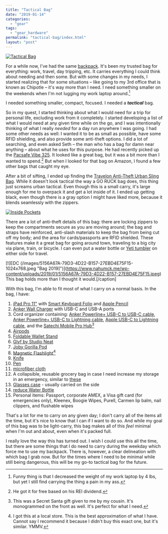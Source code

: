 ```yaml
---
title: "Tactical Bag"
date: "2019-01-14"
categories: 
  - "gear"
tags: 
  - "gear_hardware"
permalink: "tactical-bag/index.html"
layout: "post"
---
```


[![Tactical Bag](/images/9B87D582-CE30-421D-BBC5-9789E93B7300-360x450.jpeg)](https://www.nahumck.me/wp-content/uploads/2019/01/9B87D582-CE30-421D-BBC5-9789E93B7300.jpeg)

For a while now, I've had the same [backpack](http://www.ospreypacks.com/us/en/product/momentum-30-MOMENTUM30.html). It's been my trusted bag for everything: work, travel, day tripping, etc. It carries everything I could think about needing and then some. But with some changes in my needs, I started realizing that for some situations – like going to my 3rd office that is known as Chipotle – it's way more than I need. I need something smaller on the weekends when I'm not lugging my work laptop around.[^1]

I needed something smaller, compact, focused. I needed a _**tactical**_ bag.

So in my quest, I started thinking about what I would need for a trip for personal life, excluding work from it completely. I started developing a list of what I would need at any given time while on the go, and I was intentionally thinking of what I really _needed_ for a day run anywhere I was going. I had some other needs as well: I wanted it to be as small as possible, have some RFID shielding, and also provide some anti-theft options. I did a lot of searching, and even asked Seth – the man who has a bag for damn near anything – about what he uses for this purpose. He had recently picked up the [Pacsafe Vibe 325](https://www.rei.com/product/110915/pacsafe-vibe-325-crossbody-bag). It looked like a great bag, but it was a bit more than I wanted to spend.[^2] But when I looked for that bag on Amazon, I found a few other bags that caught my eye.

After a bit of sifting, I ended up finding the [Travelon Anti-Theft Urban Sling Bag](http://www.amazon.com/dp/B01D3S0BE0/?tag=nahumck-20). While it doesn't look tactical the way a GO RUCK bag does, this thing just screams urban tactical. Even though this is a small carry, it's large enough for me to overpack it and get a lot inside of it. I ended up getting black, even though there is a gray option I might have liked more, because it blends seamlessly with the zippers.

[![Inside Pockets](/images/A5191761-B98E-4459-A069-2C3EA2BE4A2D-338x450.jpeg)](https://www.nahumck.me/wp-content/uploads/2019/01/A5191761-B98E-4459-A069-2C3EA2BE4A2D.jpeg)

There are a lot of anti-theft details of this bag: there are locking zippers to keep the compartments secure as you are moving around; the bag and straps have reinforced, anti-slash materials to keep the bag from being cut off my body; and the area for cards/passports are RFID shielded. These features make it a great bag for going around town, traveling to a big city via plane, train, or bicycle. I can even put a water bottle or [Yeti tumbler](http://www.amazon.com/dp/B073WJX9ZV/?tag=nahumck-20) on either side for travel.

\[![EDC (/images/5156A67A-79D3-4D22-B157-27EBD4E75F15-1024x768.jpeg "Bag 2019]")](https://www.nahumck.me/wp-content/uploads/2019/01/5156A67A-79D3-4D22-B157-27EBD4E75F15.jpeg) This bag holds more than I thought it would.\[/caption\]

With this bag, I'm able to fit most of what I carry on a normal basis. In the bag, I have:

1. [iPad Pro 11"](http://www.amazon.com/dp/B07K3CJQ1F/?tag=nahumck-20) with [Smart Keyboard Folio](https://store.apple.com/xc/product/MU8G2LL/A) and [Apple Pencil](http://www.amazon.com/dp/B07K1WWBJK/?tag=nahumck-20)
2. [Anker Wall Charger](http://www.amazon.com/dp/B07H54MKQY/?tag=nahumck-20) with USB-C and USB-A ports
3. Cord organizer containing: [Anker Powerline+ USB-C to USB-C cable](http://www.amazon.com/dp/B01LNA0XCU/?tag=nahumck-20), [Anker Powerline+ USB-C to Lightning cable](http://www.amazon.com/dp/B01N4VL3JU/?tag=nahumck-20), [Apple USB-C to Lightning cable](http://www.amazon.com/dp/B01DGYJBQA/?tag=nahumck-20), and the [Satechi Mobile Pro Hub](http://www.amazon.com/dp/B07K6YFW7X/?tag=nahumck-20)[^3]
4. [Airpods](https://www.apple.com/airpods/)
5. [Foldable Wallet Stand](http://www.amazon.com/dp/B01959FPCY/?tag=nahumck-20)
6. [Glyf by Studio Neat](http://www.amazon.com/dp/B071WKTMPQ/?tag=nahumck-20)
7. [Joby Gorilla Pod](http://www.amazon.com/dp/B074WG1ZTJ/?tag=nahumck-20)
8. [Magnetic Flashlight](http://www.amazon.com/dp/B018IMJT9O/?tag=nahumck-20)[^4]
9. [Knife](http://www.amazon.com/dp/B000U7LU20/?tag=nahumck-20)
10. [Pen](http://www.amazon.com/dp/B00OCPKT5K/?tag=nahumck-20)
11. [microfiber cloth](http://www.amazon.com/dp/B008FPTID2/?tag=nahumck-20)
12. A collapsible, reusable grocery bag in case I need increase my storage in an emergency, similar to [these](http://www.amazon.com/dp/B005ZV91T0/?tag=nahumck-20)
13. [Glasses case](http://www.amazon.com/dp/B01KMSOT3I/?tag=nahumck-20) - usually carried on the side
14. [reduce Water Bottle](http://www.amazon.com/dp/B0728DSC4D/?tag=nahumck-20)
15. Personal items: Passport, corporate AMEX, a Visa gift card (for emergencies only), Kleenex, Boogie Wipes, Purell, Carmen lip balm, nail clippers, and flushable wipes

That's a lot for me to carry on any given day; I don't carry all of the items all the time, but it's nice to know that I can if I want to do so. And while my goal of this bag was to be light-carry, this bag makes all of this _feel_ minimal when I'm out and about, even when it's packed full.

I really love the way this has turned out. I wish I could use this all the time, but there are some things that I do need to carry during the weekday which force me to use my backpack. There is, however, a clear delineation with which bag I grab now. But for the times where I need to be minimal while still being dangerous, this will be my go-to tactical bag for the future.

[^1]: Funny thing is that I decreased the weight of my work laptop by 4 lbs, but yet I still find carrying the thing a pain in my ass.

[^2]: He got it for free based on his REI dividend.

[^3]: This was a Secret Santa gift given to me by my cousin. It's monogrammed on the front as well. It's perfect for what I need.

[^4]: I got this at a local store. This is the best approximation of what I have. Cannot say I recommend it because I didn't buy this exact one, but it's similar. YMMV.
